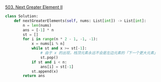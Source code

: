 [503. Next Greater Element II](https://leetcode.cn/problems/next-greater-element-ii/)

```python
class Solution:
    def nextGreaterElements(self, nums: List[int]) -> List[int]:
        n = len(nums)
        ans = [-1] * n
        st = []
        for i in range(n * 2 - 1, -1, -1):
            x = nums[i % n]
            while st and x >= st[-1]:
                # 由于 x 的出现，栈顶元素永远不会是左边元素的「下一个更大元素」
                st.pop()
            if st and i < n:
                ans[i] = st[-1]
            st.append(x)
        return ans
```

